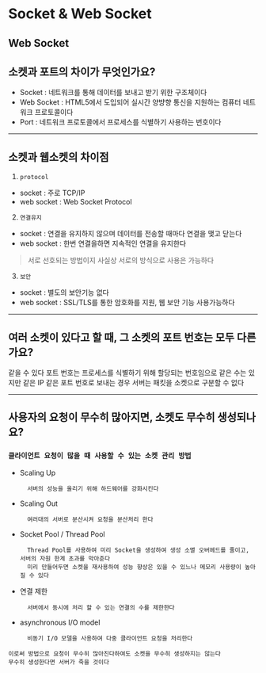 # Socket & Web Socket

## Web Socket

## 소켓과 포트의 차이가 무엇인가요?

- Socket : 네트워크를 통해 데이터를 보내고 받기 위한 구조체이다
- Web Socket : HTML5에서 도입되어 실시간 양뱡향 통신을 지원하는 컴퓨터 네트워크 프로토콜이다
- Port : 네트워크 프로토콜에서 프로세스를 식별하기 사용하는 번호이다

---

## 소켓과 웹소켓의 차이점

1. `protocol`

- socket : 주로 TCP/IP
- web socket : Web Socket Protocol

2. `연결유지`

- socket : 연결을 유지하지 않으며 데이터를 전송할 때마다 연결을 맺고 닫는다
- web socket : 한번 연결을하면 지속적인 연결을 유지한다

> 서로 선호되는 방법이지 사실상 서로의 방식으로 사용은 가능하다

3. `보안`

- socket : 별도의 보안기능 없다
- web socket : SSL/TLS를 통한 암호화를 지원, 웹 보안 기능 사용가능하다

---

## 여러 소켓이 있다고 할 때, 그 소켓의 포트 번호는 모두 다른가요?

같을 수 있다 포트 번호는 프로세스를 식별하기 위해 할당되는 번호임으로 같은 수는 있지만 같은 IP 같은 포트 번호로 보내는 경우 서버는 패킷을 소켓으로 구분할 수 없다

---

## 사용자의 요청이 무수히 많아지면, 소켓도 무수히 생성되나요?

### `클라이언트 요청이 많을 때 사용할 수 있는 소켓 관리 방법`

- Scaling Up

        서버의 성능을 올리기 위해 하드웨어를 강화시킨다

- Scaling Out

        여러대의 서버로 분산시켜 요청을 분산처리 한다

- Socket Pool / Thread Pool

        Thread Pool를 사용하여 미리 Socket을 생성하여 생성 소멸 오버헤드를 줄이고, 서버의 자원 한계 초과를 막아준다
        미리 만들어두면 소켓을 재사용하여 성능 향상은 있을 수 있느나 메모리 사용량이 높아질 수 있다

- 연결 제한

        서버에서 동시에 처리 할 수 있는 연결의 수를 제한한다

- asynchronous I/O model

        비동기 I/O 모델을 사용하여 다중 클라이언트 요청을 처리한다

```
이로써 방법으로 요청이 무수히 많아진다하여도 소켓을 무수히 생성하지는 않는다
무수히 생성한다면 서버가 죽을 것이다
```
